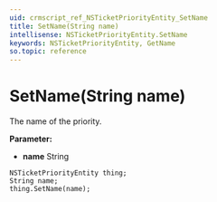 ```yaml
---
uid: crmscript_ref_NSTicketPriorityEntity_SetName
title: SetName(String name)
intellisense: NSTicketPriorityEntity.SetName
keywords: NSTicketPriorityEntity, GetName
so.topic: reference
---
```


# SetName(String name)

The name of the priority.

**Parameter:** 
* **name** String

```crmscript
NSTicketPriorityEntity thing;
String name;
thing.SetName(name);
```

